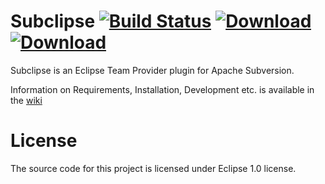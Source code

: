 # Subclipse  [![Build Status](https://github.com/subclipse/subclipse/workflows/Subclipse%20Build/badge.svg)](https://github.com/subclipse/subclipse/actions) [ ![Download](https://api.bintray.com/packages/subclipse/releases/subclipse/images/download.svg) ](https://bintray.com/subclipse/releases/subclipse/_latestVersion) [ ![Download](https://api.bintray.com/packages/subclipse/snapshots/subclipse/images/download.svg) ](https://bintray.com/subclipse/snapshots/subclipse/_latestVersion)

Subclipse is an Eclipse Team Provider plugin for Apache Subversion. 

Information on Requirements, Installation, Development etc. is available in the [wiki](https://github.com/subclipse/subclipse/wiki)

# License
The source code for this project is licensed under Eclipse 1.0 license.
